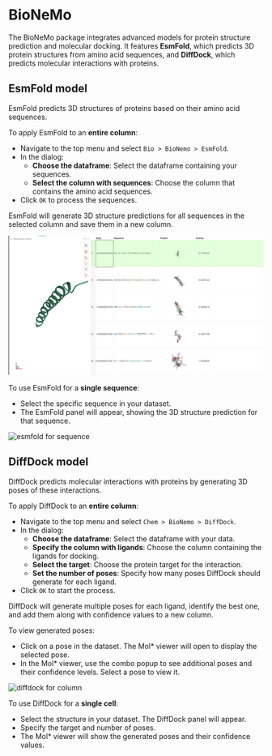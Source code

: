 # BioNeMo

The BioNeMo package integrates advanced models for protein structure prediction and molecular docking. It features **EsmFold**, which predicts 3D protein structures from amino acid sequences, and **DiffDock**, which predicts molecular interactions with proteins.

## EsmFold model

EsmFold predicts 3D structures of proteins based on their amino acid sequences.

To apply EsmFold to an **entire column**:
* Navigate to the top menu and select `Bio > BioNemo > EsmFold`.
* In the dialog:
  - **Choose the dataframe**: Select the dataframe containing your sequences.
  - **Select the column with sequences**: Choose the column that contains the amino acid sequences.
* Click `OK` to process the sequences.

EsmFold will generate 3D structure predictions for all sequences in the selected column and save them in a new column.

![esmfold for column](./help/EsmFold-column.png)

To use EsmFold for a **single sequence**:
* Select the specific sequence in your dataset.
* The EsmFold panel will appear, showing the 3D structure prediction for that sequence.

![esmfold for sequence](./help/EsmFold-cell.gif)

## DiffDock model

DiffDock predicts molecular interactions with proteins by generating 3D poses of these interactions.

To apply DiffDock to an **entire column**:
* Navigate to the top menu and select `Chem > BioNemo > DiffDock`.
* In the dialog:
  - **Choose the dataframe**: Select the dataframe with your data.
  - **Specify the column with ligands**: Choose the column containing the ligands for docking.
  - **Select the target**: Choose the protein target for the interaction.
  - **Set the number of poses**: Specify how many poses DiffDock should generate for each ligand.
* Click `OK` to start the process.

DiffDock will generate multiple poses for each ligand, identify the best one, and add them along with confidence values to a new column.

To view generated poses:
* Click on a pose in the dataset. The Mol* viewer will open to display the selected pose.
* In the Mol* viewer, use the combo popup to see additional poses and their confidence levels. Select a pose to view it.

![diffdock for column](./help/DiffDock-column.gif)

To use DiffDock for a **single cell**:
* Select the structure in your dataset. The DiffDock panel will appear.
* Specify the target and number of poses.
* The Mol* viewer will show the generated poses and their confidence values.